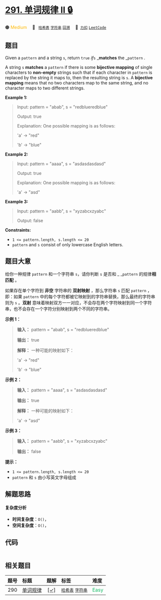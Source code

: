 # [291. 单词规律 II 🔒](https://2xiao.github.io/leetcode-js/problem/0291.html)

🟠 <font color=#ffb800>Medium</font>&emsp; 🔖&ensp; [`哈希表`](/tag/hash-table.md) [`字符串`](/tag/string.md) [`回溯`](/tag/backtracking.md)&emsp; 🔗&ensp;[`力扣`](https://leetcode.cn/problems/word-pattern-ii) [`LeetCode`](https://leetcode.com/problems/word-pattern-ii)

## 题目

Given a `pattern` and a string `s`, return `true` _if_`s` _**matches** the
_`pattern` _._

A string `s` **matches** a `pattern` if there is some **bijective mapping** of
single characters to **non-empty** strings such that if each character in
`pattern` is replaced by the string it maps to, then the resulting string is
`s`. A **bijective mapping** means that no two characters map to the same
string, and no character maps to two different strings.



**Example 1:**

> Input: pattern = "abab", s = "redblueredblue"
> 
> Output: true
> 
> Explanation: One possible mapping is as follows:
> 
> 'a' -> "red"
> 
> 'b' -> "blue"

**Example 2:**

> Input: pattern = "aaaa", s = "asdasdasdasd"
> 
> Output: true
> 
> Explanation: One possible mapping is as follows:
> 
> 'a' -> "asd"

**Example 3:**

> Input: pattern = "aabb", s = "xyzabcxzyabc"
> 
> Output: false

**Constraints:**

  * `1 <= pattern.length, s.length <= 20`
  * `pattern` and `s` consist of only lowercase English letters.


## 题目大意

给你一种规律 `pattern` 和一个字符串 `s`，请你判断 `s` 是否和 _ _`pattern` 的规律**相匹配** 。

如果存在单个字符到 **非空** 字符串的 **双射映射** ，那么字符串 `s` 匹配 `pattern` ，即：如果 `pattern`
中的每个字符都被它映射到的字符串替换，那么最终的字符串则为 `s` 。**双射**
意味着映射双方一一对应，不会存在两个字符映射到同一个字符串，也不会存在一个字符分别映射到两个不同的字符串。



**示例 1：**

> 
> 
> 
> 
> 
> **输入：** pattern = "abab", s = "redblueredblue"
> 
> **输出：** true
> 
> **解释：** 一种可能的映射如下：
> 
> 'a' -> "red"
> 
> 'b' -> "blue"

**示例 2：**

> 
> 
> 
> 
> 
> **输入：** pattern = "aaaa", s = "asdasdasdasd"
> 
> **输出：** true
> 
> **解释：** 一种可能的映射如下：
> 
> 'a' -> "asd"
> 
> 

**示例 3：**

> 
> 
> 
> 
> 
> **输入：** pattern = "aabb", s = "xyzabcxzyabc"
> 
> **输出：** false
> 
> 



**提示：**

  * `1 <= pattern.length, s.length <= 20`
  * `pattern` 和 `s` 由小写英文字母组成


## 解题思路

#### 复杂度分析

- **时间复杂度**：`O()`，
- **空间复杂度**：`O()`，

## 代码

```javascript

```

## 相关题目

<!-- prettier-ignore -->
| 题号 | 标题 | 题解 | 标签 | 难度 |
| :------: | :------ | :------: | :------ | :------ |
| 290 | [单词规律](https://leetcode.com/problems/word-pattern) | [[✓]](/problem/0290.md) |  [`哈希表`](/tag/hash-table.md) [`字符串`](/tag/string.md) | <font color=#15bd66>Easy</font> |